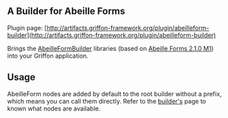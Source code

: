 
A Builder for Abeille Forms
---------------------------

Plugin page: [http://artifacts.griffon-framework.org/plugin/abeilleform-builder](http://artifacts.griffon-framework.org/plugin/abeilleform-builder)


Brings the [AbeilleFormBuilder][1] libraries (based on [Abeille Forms 2.1.0 M1][2]) into your Griffon application.

Usage
----
AbeilleForm nodes are added by default to the root builder without a prefix, which means you can call them directly.
Refer to the [builder's][1] page to known what nodes are available.


[1]: http://griffon.codehaus.org/AbeilleFormBuilder
[2]: http://java.net/projects/abeille

